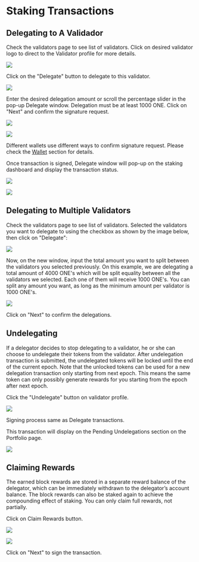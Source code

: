# Staking Transactions

## Delegating to A Validador

Check the validators page to see list of validators. Click on desired validator logo to direct to the Validator profile for more details.

![](<../../../../.gitbook/assets/image (93).png>)

Click on the "Delegate" button to delegate to this validator.

![](<../../../../.gitbook/assets/image (94).png>)

Enter the desired delegation amount or scroll the percentage slider in the pop-up Delegate window. Delegation must be at least 1000 ONE. Click on "Next" and confirm the signature request.

![](<../../../../.gitbook/assets/image (45).png>)

![](<../../../../.gitbook/assets/image (96).png>)

Different wallets use different ways to confirm signature request. Please check the [Wallet](https://app.gitbook.com/@harmony-one/s/home/\~/drafts/-M7F2-rR3OLvk7\_5kftG/wallets) section for details.

Once transaction is signed, Delegate window will pop-up on the staking dashboard and display the transaction status.

![](<../../../../.gitbook/assets/image (62).png>)

![](<../../../../.gitbook/assets/image (63).png>)

## Delegating to Multiple Validators

Check the validators page to see list of validators. Selected the validators you want to delegate to using the checkbox as shown by the image below, then click on "Delegate":

![](../../../../.gitbook/assets/multiple\_delegations.png)

Now, on the new window, input the total amount you want to split between the validators you selected previously. On this example, we are delegating a total amount of 4000 ONE's which will be split equality between all the validators we selected. Each one of them will receive 1000 ONE's. You can split any amount you want, as long as the minimum amount per validator is 1000 ONE's.

![](../../../../.gitbook/assets/multiple\_delegations\_amounts.png)

Click on "Next" to confirm the delegations.

## Undelegating

If a delegator decides to stop delegating to a validator, he or she can choose to undelegate their tokens from the validator. After undelegation transaction is submitted, the undelegated tokens will be locked until the end of the current epoch. Note that the unlocked tokens can be used for a new delegation transaction only starting from next epoch. This means the same token can only possibly generate rewards for you starting from the epoch after next epoch.

Click the "Undelegate" button on validator profile.

![](<../../../../.gitbook/assets/image (142).png>)

Signing process same as Delegate transactions.

This transaction will display on the Pending Undelegations section on the Portfolio page.

![](<../../../../.gitbook/assets/image (143).png>)

## Claiming Rewards

The earned block rewards are stored in a separate reward balance of the delegator, which can be immediately withdrawn to the delegator’s account balance. The block rewards can also be staked again to achieve the compounding effect of staking. You can only claim full rewards, not partially.

Click on Claim Rewards button.

![](<../../../../.gitbook/assets/image (144).png>)

![](<../../../../.gitbook/assets/image (8) (1) (1) (1) (1) (1).png>)

Click on "Next" to sign the transaction.
